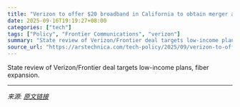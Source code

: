 ```yaml
---
title: "Verizon to offer $20 broadband in California to obtain merger approval"
date: 2025-09-16T19:19:27+08:00
categories: ["tech"]
tags: ["Policy", "Frontier Communications", "verizon"]
summary: "State review of Verizon/Frontier deal targets low-income plans, fiber expansion."
source_url: "https://arstechnica.com/tech-policy/2025/09/verizon-to-offer-20-broadband-in-california-to-obtain-merger-approval/"
---
```


State review of Verizon/Frontier deal targets low-income plans, fiber expansion.

---

*来源: [原文链接](https://arstechnica.com/tech-policy/2025/09/verizon-to-offer-20-broadband-in-california-to-obtain-merger-approval/)*
